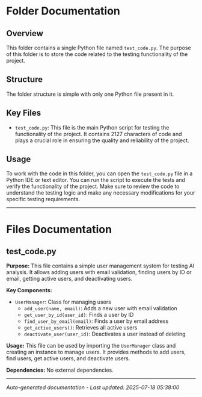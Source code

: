 # Folder Documentation

## Overview
This folder contains a single Python file named `test_code.py`. The purpose of this folder is to store the code related to the testing functionality of the project.

## Structure
The folder structure is simple with only one Python file present in it.

## Key Files
- `test_code.py`: This file is the main Python script for testing the functionality of the project. It contains 2127 characters of code and plays a crucial role in ensuring the quality and reliability of the project.

## Usage
To work with the code in this folder, you can open the `test_code.py` file in a Python IDE or text editor. You can run the script to execute the tests and verify the functionality of the project. Make sure to review the code to understand the testing logic and make any necessary modifications for your specific testing requirements.

---

# Files Documentation

## test_code.py

**Purpose:** This file contains a simple user management system for testing AI analysis. It allows adding users with email validation, finding users by ID or email, getting active users, and deactivating users.

**Key Components:**
- `UserManager`: Class for managing users
  - `add_user(name, email)`: Adds a new user with email validation
  - `get_user_by_id(user_id)`: Finds a user by ID
  - `find_user_by_email(email)`: Finds a user by email address
  - `get_active_users()`: Retrieves all active users
  - `deactivate_user(user_id)`: Deactivates a user instead of deleting

**Usage:** This file can be used by importing the `UserManager` class and creating an instance to manage users. It provides methods to add users, find users, get active users, and deactivate users.

**Dependencies:** No external dependencies.

---
*Auto-generated documentation - Last updated: 2025-07-18 05:38:00*
